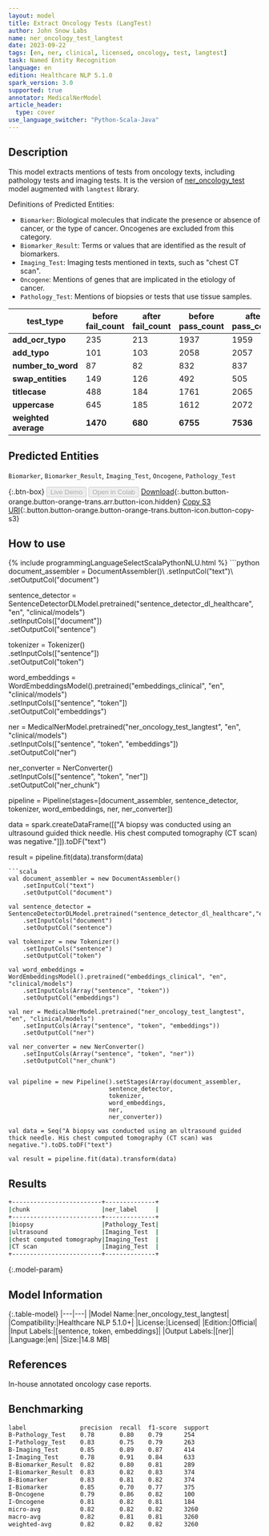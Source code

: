 ```yaml
---
layout: model
title: Extract Oncology Tests (LangTest)
author: John Snow Labs
name: ner_oncology_test_langtest
date: 2023-09-22
tags: [en, ner, clinical, licensed, oncology, test, langtest]
task: Named Entity Recognition
language: en
edition: Healthcare NLP 5.1.0
spark_version: 3.0
supported: true
annotator: MedicalNerModel
article_header:
  type: cover
use_language_switcher: "Python-Scala-Java"
---
```


## Description

This model extracts mentions of tests from oncology texts, including pathology tests and imaging tests. It is the version of [ner_oncology_test](https://nlp.johnsnowlabs.com/2022/11/24/ner_oncology_test_en.html) model augmented with `langtest` library.

Definitions of Predicted Entities:

- `Biomarker`: Biological molecules that indicate the presence or absence of cancer, or the type of cancer. Oncogenes are excluded from this category.
- `Biomarker_Result`: Terms or values that are identified as the result of biomarkers.
- `Imaging_Test`: Imaging tests mentioned in texts, such as "chest CT scan".
- `Oncogene`: Mentions of genes that are implicated in the etiology of cancer.
- `Pathology_Test`: Mentions of biopsies or tests that use tissue samples.

| **test_type**        | **before fail_count** | **after fail_count** | **before pass_count** | **after pass_count** | **minimum pass_rate** | **before pass_rate** | **after pass_rate** |
|----------------------|-----------------------|----------------------|-----------------------|----------------------|-----------------------|----------------------|---------------------|
| **add_ocr_typo**     | 235                   | 213                  | 1937                  | 1959                 | 80%                   | 89%                  | 90%                 |
| **add_typo**         | 101                   | 103                  | 2058                  | 2057                 | 80%                   | 95%                  | 95%                 |
| **number_to_word**   | 87                    | 82                   | 832                   | 837                  | 80%                   | 91%                  | 91%                 |
| **swap_entities**    | 149                   | 126                  | 492                   | 505                  | 80%                   | 77%                  | 80%                 |
| **titlecase**        | 488                   | 184                  | 1761                  | 2065                 | 80%                   | 78%                  | 92%                 |
| **uppercase**        | 645                   | 185                  | 1612                  | 2072                 | 80%                   | 71%                  | 92%                 |
| **weighted average** | **1470**              | **680**              | **6755**              | **7536**             | **80%**               | **82.13%**           | **91.72%**          |

## Predicted Entities

`Biomarker`, `Biomarker_Result`, `Imaging_Test`, `Oncogene`, `Pathology_Test`

{:.btn-box}
<button class="button button-orange" disabled>Live Demo</button>
<button class="button button-orange" disabled>Open in Colab</button>
[Download](https://s3.amazonaws.com/auxdata.johnsnowlabs.com/clinical/models/ner_oncology_test_langtest_en_5.1.0_3.0_1695391226396.zip){:.button.button-orange.button-orange-trans.arr.button-icon.hidden}
[Copy S3 URI](s3://auxdata.johnsnowlabs.com/clinical/models/ner_oncology_test_langtest_en_5.1.0_3.0_1695391226396.zip){:.button.button-orange.button-orange-trans.button-icon.button-copy-s3}

## How to use



<div class="tabs-box" markdown="1">
{% include programmingLanguageSelectScalaPythonNLU.html %}
```python
document_assembler = DocumentAssembler()\
    .setInputCol("text")\
    .setOutputCol("document")

sentence_detector = SentenceDetectorDLModel.pretrained("sentence_detector_dl_healthcare", "en", "clinical/models")\
    .setInputCols(["document"])\
    .setOutputCol("sentence")

tokenizer = Tokenizer() \
    .setInputCols(["sentence"]) \
    .setOutputCol("token")

word_embeddings = WordEmbeddingsModel().pretrained("embeddings_clinical", "en", "clinical/models")\
    .setInputCols(["sentence", "token"]) \
    .setOutputCol("embeddings")                

ner = MedicalNerModel.pretrained("ner_oncology_test_langtest", "en", "clinical/models") \
    .setInputCols(["sentence", "token", "embeddings"]) \
    .setOutputCol("ner")

ner_converter = NerConverter() \
    .setInputCols(["sentence", "token", "ner"]) \
    .setOutputCol("ner_chunk")

pipeline = Pipeline(stages=[document_assembler,
                            sentence_detector,
                            tokenizer,
                            word_embeddings,
                            ner,
                            ner_converter])

data = spark.createDataFrame([["A biopsy was conducted using an ultrasound guided thick needle. His chest computed tomography (CT scan) was negative."]]).toDF("text")

result = pipeline.fit(data).transform(data)
```
```scala
val document_assembler = new DocumentAssembler()
    .setInputCol("text")
    .setOutputCol("document")
    
val sentence_detector = SentenceDetectorDLModel.pretrained("sentence_detector_dl_healthcare","en","clinical/models")
    .setInputCols("document")
    .setOutputCol("sentence")
    
val tokenizer = new Tokenizer()
    .setInputCols("sentence")
    .setOutputCol("token")
    
val word_embeddings = WordEmbeddingsModel().pretrained("embeddings_clinical", "en", "clinical/models")
    .setInputCols(Array("sentence", "token"))
    .setOutputCol("embeddings")                
    
val ner = MedicalNerModel.pretrained("ner_oncology_test_langtest", "en", "clinical/models")
    .setInputCols(Array("sentence", "token", "embeddings"))
    .setOutputCol("ner")
    
val ner_converter = new NerConverter()
    .setInputCols(Array("sentence", "token", "ner"))
    .setOutputCol("ner_chunk")

        
val pipeline = new Pipeline().setStages(Array(document_assembler,
                            sentence_detector,
                            tokenizer,
                            word_embeddings,
                            ner,
                            ner_converter))    

val data = Seq("A biopsy was conducted using an ultrasound guided thick needle. His chest computed tomography (CT scan) was negative.").toDS.toDF("text")

val result = pipeline.fit(data).transform(data)
```
</div>

## Results

```bash
+-------------------------+--------------+
|chunk                    |ner_label     |
+-------------------------+--------------+
|biopsy                   |Pathology_Test|
|ultrasound               |Imaging_Test  |
|chest computed tomography|Imaging_Test  |
|CT scan                  |Imaging_Test  |
+-------------------------+--------------+
```

{:.model-param}
## Model Information

{:.table-model}
|---|---|
|Model Name:|ner_oncology_test_langtest|
|Compatibility:|Healthcare NLP 5.1.0+|
|License:|Licensed|
|Edition:|Official|
|Input Labels:|[sentence, token, embeddings]|
|Output Labels:|[ner]|
|Language:|en|
|Size:|14.8 MB|

## References

In-house annotated oncology case reports.

## Benchmarking

```bash
label               precision  recall  f1-score  support 
B-Pathology_Test    0.78       0.80    0.79      254     
I-Pathology_Test    0.83       0.75    0.79      263     
B-Imaging_Test      0.85       0.89    0.87      414     
I-Imaging_Test      0.78       0.91    0.84      633     
B-Biomarker_Result  0.82       0.80    0.81      289     
I-Biomarker_Result  0.83       0.82    0.83      374     
B-Biomarker         0.83       0.81    0.82      374     
I-Biomarker         0.85       0.70    0.77      375     
B-Oncogene          0.79       0.86    0.82      100     
I-Oncogene          0.81       0.82    0.81      184     
micro-avg           0.82       0.82    0.82      3260    
macro-avg           0.82       0.81    0.81      3260    
weighted-avg        0.82       0.82    0.82      3260    
```